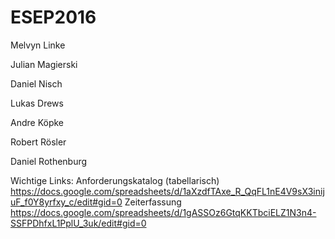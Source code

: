 # ESEP2016

Melvyn Linke

Julian Magierski

Daniel Nisch

Lukas Drews

Andre Köpke

Robert Rösler

Daniel Rothenburg


Wichtige Links:
Anforderungskatalog (tabellarisch) https://docs.google.com/spreadsheets/d/1aXzdfTAxe_R_QqFL1nE4V9sX3inijuF_f0Y8yrfxy_c/edit#gid=0
Zeiterfassung https://docs.google.com/spreadsheets/d/1gASSOz6GtqKKTbciELZ1N3n4-SSFPDhfxL1PplU_3uk/edit#gid=0

